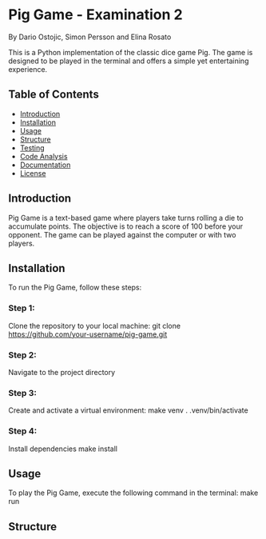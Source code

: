# Pig Game - Examination 2

By Dario Ostojic, Simon Persson and Elina Rosato

This is a Python implementation of the classic dice game Pig. The game is designed to be played in the terminal and offers a simple yet entertaining experience.

## Table of Contents
- [Introduction](#introduction)
- [Installation](#installation)
- [Usage](#usage)
- [Structure](#structure)
- [Testing](#testing)
- [Code Analysis](#code-analysis)
- [Documentation](#documentation)
- [License](#license)

## Introduction
Pig Game is a text-based game where players take turns rolling a die to accumulate points. The objective is to reach a score of 100 before your opponent. The game can be played against the computer or with two players.

## Installation
To run the Pig Game, follow these steps:

### Step 1:
Clone the repository to your local machine: 
git clone https://github.com/your-username/pig-game.git

### Step 2: 
Navigate to the project directory

### Step 3:
Create and activate a virtual environment:
make venv
. .venv/bin/activate

### Step 4:
Install dependencies
make install

## Usage
To play the Pig Game, execute the following command in the terminal:
make run

## Structure

